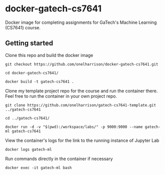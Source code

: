 # docker-gatech-cs7641

Docker image for completing assignments for GaTech's Machine Learning (CS7641) course.

## Getting started

Clone this repo and build the docker image

```
git checkout https://github.com/onelharrison/docker-gatech-cs7641.git

cd docker-gatech-cs7641/

docker build -t gatech-cs7641 .
```

Clone my template project repo for the course and run the container there. Feel free to run the container in your own project repo.

```
git clone https://github.com/onelharrison/gatech-cs7641-template.git ../gatech-cs7641

cd ../gatech-cs7641/

docker run -d -v "$(pwd):/workspace/labs/" -p 9000:9000 --name gatech-ml gatech-cs7641
```

View the container's logs for the link to the running instance of Jupyter Lab

```
docker logs gatech-ml
```

Run commands directly in the container if necessary

```
docker exec -it gatech-ml bash
```